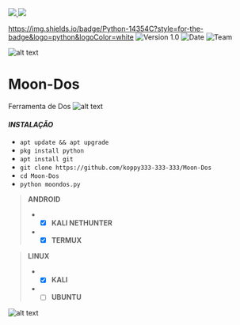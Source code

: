 
<a href="https://www.instagram.com/koppy999_" alt="Instagram" target="_blank">
  <img src="https://img.shields.io/badge/-Instagram-DF0174?style=for-the-badge&labelColor=DF0174&logo=instagram&logoColor=white&link=https://www.instagram.com/koppy999_">
</a>
<a href="https://wa.me/554792433327" alt="WhatsApp" target="_blank">
  <img src="https://img.shields.io/badge/WhatsApp-25D366?style=for-the-badge&logo=whatsapp&logoColor=white&link=https://wa.me/554792433327">
</a>

https://img.shields.io/badge/Python-14354C?style=for-the-badge&logo=python&logoColor=white
![[Version 1.0](https://github.com/koppy333-333-333)](http://img.shields.io/badge/version-v1.0-orange.svg)
![[Date](https://github.com/koppy333-333-333)](http://img.shields.io/badge/date-28/04/2022-yellow.svg)
![[Team](https://github.com/koppy333-333-333)](http://img.shields.io/badge/Team-404-green.svg)

![alt text](https://i.imgur.com/BAAdzBt.gif)

# Moon-Dos
Ferramenta de Dos
![alt text](https://i.imgur.com/6RWAIpd.jpg)

#### *INSTALAÇÃO*  
 - `apt update && apt upgrade`
 - `pkg install python`
 - `apt install git`
 - `git clone https://github.com/koppy333-333-333/Moon-Dos`
 - `cd Moon-Dos`
 - `python moondos.py`  

> **ANDROID**
> - - [x] **KALI NETHUNTER**
> - - [x] **TERMUX**  

> **LINUX**
> - - [x] **KALI**
> - - [ ] **UBUNTU**

![alt text](https://i.imgur.com/BAAdzBt.gif)

